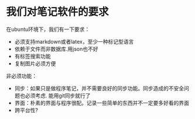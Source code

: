 # 我们对笔记软件的要求

在ubuntu环境下，我们有一下要求：

* 必须支持markdown或者latex，至少一种标记型语言
* 依赖于文件而非数据库.用json也不好
* 有标签搜索功能
* 复制图片必须方便

非必须功能：

* 同步：如果只是做程序笔记，并不需要良好的同步功能。同步造成的不安全问题也必须考虑. 能用git同步就行了
* 界面：朴素的界面与程序很配。记录一些简单的东西并不一定要多好看的界面
* 跨平台性?

